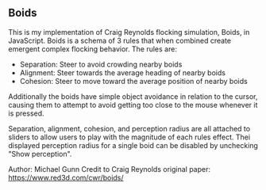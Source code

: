 ## Boids
This is my implementation of Craig Reynolds flocking simulation, Boids, in JavaScript.
Boids is a schema of 3 rules that when combined create emergent complex flocking behavior. The rules are:

- Separation: Steer to avoid crowding nearby boids
- Alignment: Steer towards the average heading of nearby boids
- Cohesion: Steer to move toward the average position of nearby boids

Additionally the boids have simple object avoidance in relation to the cursor, causing them to attempt to avoid getting too close to the mouse whenever it is pressed. 

Separation, alignment, cohesion, and perception radius are all attached to sliders to allow users to play with the magnitude of each rules effect. Thei displayed  perception radius for a single boid can be disabled by unchecking "Show perception".  

Author: Michael Gunn
Credit to Craig Reynolds original paper:
https://www.red3d.com/cwr/boids/
